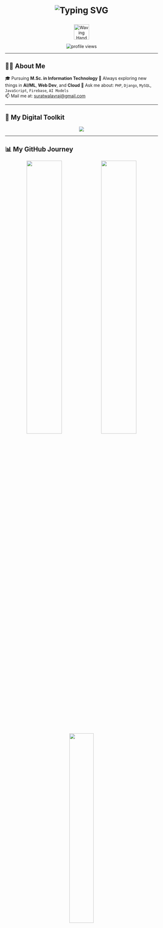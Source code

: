 <h1 align="center">
  <img src="https://readme-typing-svg.herokuapp.com?font=Fira+Code&duration=3000&pause=1000&color=F75C7E&center=true&vCenter=true&width=440&lines=Hi+%F0%9F%91%8B%2C+I'm+Vraj+Suratwala;MSCIT+Student+from+India+%F0%9F%87%AE%F0%9F%87%B3;Tech+Enthusiast+%7C+Full-Stack+Dev+%7C+AI+Learner" alt="Typing SVG" />
</h1>

<p align="center">
  <img src="https://media.giphy.com/media/hvruS9jM6iP2I/giphy.gif" width="50px" alt="Waving Hand" style="margin-top: 10px;">
</p>

<p align="center">
  <img src="https://komarev.com/ghpvc/?username=VrajSuratwala&label=👀+Profile+Views&color=ff69b4&style=flat-square" alt="profile views"/>
</p>

---

## 🧑‍💻 About Me

🎓 Pursuing **M.Sc. in Information Technology** 🧠 Always exploring new things in **AI/ML**, **Web Dev**, and **Cloud** 💬 Ask me about: `PHP`, `Django`, `MySQL`, `JavaScript`, `Firebase`, `AI Models`  
📫 Mail me at: [suratwalavraj@gmail.com](mailto:suratwalavraj@gmail.com)

---

## 🚀 My Digital Toolkit

<p align="center">
  <img src="https://skillicons.dev/icons?i=html,css,js,php,python,django,mysql,firebase,github,nodejs" />
</p>

---

## 📊 My GitHub Journey

<p align="center">
  <img src="https://github-readme-stats.vercel.app/api?username=VrajSuratwala&show_icons=true&theme=tokyonight&hide_border=true&hide=prs,issues" width="48%" />
  <img src="https://github-readme-streak-stats.herokuapp.com/?user=VrajSuratwala&theme=radical&hide_border=true" width="48%" />
</p>

<p align="center">
  <img src="https://github-readme-stats.vercel.app/api/top-langs/?username=VrajSuratwala&layout=compact&theme=merko&hide_border=true" width="40%" />
</p>

---

## 📚 Continuously Evolving: What I'm Learning Next!

- 🤖 Diving deeper into **Machine Learning** with `TensorFlow` and `Scikit-learn`
- 🔐 Fortifying my knowledge in **Cybersecurity basics**
- ☁️ Mastering **Cloud Functions** with `Firebase` and `GCP`

---

<h3 align="center">✨ Let's connect and build something cool! ✨</h3>

<p align="center">
  <a href="mailto:suratwalavraj@gmail.com"><img src="https://img.shields.io/badge/Email-D14836?style=for-the-badge&logo=gmail&logoColor=white&link=mailto:suratwalavraj@gmail.com"/></a>
  <a href="https://linkedin.com/in/your-link"><img src="https://img.shields.io/badge/LinkedIn-blue?style=for-the-badge&logo=linkedin&logoColor=white&link=https://linkedin.com/in/your-link" /></a>
  <a href="https://your-portfolio.com"><img src="https://img.shields.io/badge/Portfolio-000?style=for-the-badge&logo=vercel&logoColor=white&link=https://your-portfolio.com" /></a>
</p>

---

> *"Code like a poet, debug like a warrior"* — Vraj Suratwala ⚔️
